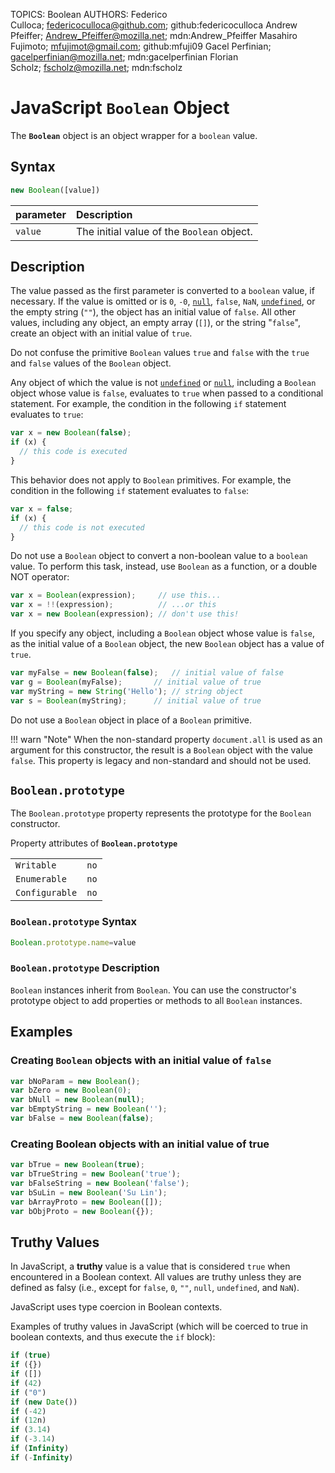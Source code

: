TOPICS: Boolean
AUTHORS: Federico Culloca; federicoculloca@github.com; github:federicoculloca
         Andrew Pfeiffer; Andrew_Pfeiffer@mozilla.net; mdn:Andrew_Pfeiffer
         Masahiro Fujimoto; mfujimot@gmail.com; github:mfuji09
         Gacel Perfinian; gacelperfinian@mozilla.net; mdn:gacelperfinian
         Florian Scholz; fscholz@mozilla.net; mdn:fscholz

# JavaScript `Boolean` Object

The **`Boolean`** object is an object wrapper for a `boolean` value.

## Syntax

```javascript
new Boolean([value])
```

| parameter | Description |
| :-- | :-- |
| `value` | The initial value of the `Boolean` object. |

## Description

The value passed as the first parameter is converted to a `boolean` value, if necessary. If the value
is omitted or is `0`, `-0`, [`null`](/en/webfrontend/null), `false`, `NaN`, [`undefined`](/en/webfrontend/undefined),
or the empty string (`""`), the object has an initial value of `false`. All other values,
including any object, an empty array (`[]`), or the string "`false`", create an object with an
initial value of `true`.

Do not confuse the primitive `Boolean` values `true` and `false` with the `true` and `false` values
of the `Boolean` object.

Any object of which the value is not [`undefined`](/en/webfrontend/undefined) or
[`null`](/en/webfrontend/null), including a `Boolean` object whose
value is `false`, evaluates to `true` when passed to a conditional statement. For example,
the condition in the following `if` statement evaluates to `true`:

```javascript
var x = new Boolean(false);
if (x) {
  // this code is executed
}
```

This behavior does not apply to `Boolean` primitives. For example, the condition in the following
`if` statement evaluates to `false`:

```javascript
var x = false;
if (x) {
  // this code is not executed
}
```

Do not use a `Boolean` object to convert a non-boolean value to a `boolean` value. To perform this task,
instead, use `Boolean` as a function, or a double NOT operator:

```javascript
var x = Boolean(expression);     // use this...
var x = !!(expression);          // ...or this
var x = new Boolean(expression); // don't use this!
```

If you specify any object, including a `Boolean` object whose value is `false`, as the initial value
of a `Boolean` object, the new `Boolean` object has a value of `true`.

```javascript
var myFalse = new Boolean(false);   // initial value of false
var g = Boolean(myFalse);       // initial value of true
var myString = new String('Hello'); // string object
var s = Boolean(myString);      // initial value of true
```

Do not use a `Boolean` object in place of a `Boolean` primitive.

!!! warn "Note"
    When the non-standard property `document.all` is used as an argument for this constructor,
    the result is a `Boolean` object with the value `false`. This property is legacy and non-standard
    and should not be used.

## `Boolean.prototype`

The `Boolean.prototype` property represents the prototype for the `Boolean`
constructor.

Property attributes of **`Boolean.prototype`**

|  |  |
| :--- | :--- |
| `Writable` | `no` |
| `Enumerable` | `no` |
| `Configurable` | `no` |

### `Boolean.prototype` Syntax

```javascript
Boolean.prototype.name=value
```

### `Boolean.prototype` Description

`Boolean` instances inherit from `Boolean`. You can use
the constructor's prototype object to add properties or methods to all
`Boolean` instances.

## Examples

### Creating `Boolean` objects with an initial value of `false`

```javascript
var bNoParam = new Boolean();
var bZero = new Boolean(0);
var bNull = new Boolean(null);
var bEmptyString = new Boolean('');
var bFalse = new Boolean(false);
```

### Creating Boolean objects with an initial value of true

```javascript
var bTrue = new Boolean(true);
var bTrueString = new Boolean('true');
var bFalseString = new Boolean('false');
var bSuLin = new Boolean('Su Lin');
var bArrayProto = new Boolean([]);
var bObjProto = new Boolean({});
```

## Truthy Values

In JavaScript, a **truthy** value is a value that is considered `true` when encountered in a
Boolean context. All values are truthy unless they are defined as falsy (i.e., except for `false`,
`0`, `""`, `null`, `undefined`, and `NaN`).

JavaScript uses type coercion in Boolean contexts.

Examples of truthy values in JavaScript (which will be coerced to true in boolean contexts,
and thus execute the `if` block):

```javascript
if (true)
if ({})
if ([])
if (42)
if ("0")
if (new Date())
if (-42)
if (12n)
if (3.14)
if (-3.14)
if (Infinity)
if (-Infinity)
```
